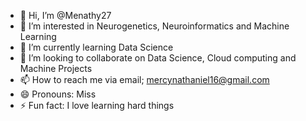 - 👋 Hi, I’m @Menathy27
- 👀 I’m interested in Neurogenetics, Neuroinformatics and Machine Learning
- 🌱 I’m currently learning Data Science
- 💞️ I’m looking to collaborate on Data Science, Cloud computing and Machine Projects
- 📫 How to reach me via email; mercynathaniel16@gmail.com
- 😄 Pronouns: Miss
- ⚡ Fun fact: I love learning hard things

<!---
Menathy27/Menathy27 is a ✨ special ✨ repository because its `README.md` (this file) appears on your GitHub profile.
You can click the Preview link to take a look at your changes.
